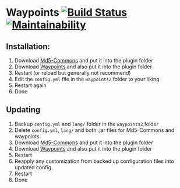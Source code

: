 # Waypoints [![Build Status](https://drone.sytm.de/api/badges/Sytm/waypoints2/status.svg?ref=refs/heads/development)](https://drone.sytm.de/Sytm/waypoints2) [![Maintainability](https://api.codeclimate.com/v1/badges/75b03956b986d522af74/maintainability)](https://codeclimate.com/github/Sytm/waypoints2/maintainability)

## Installation:
1. Download [Md5-Commons] and put it into the plugin folder 
2. Download [Waypoints] and also put it into the plugin folder
3. Restart (or reload but generally not recommend)
4. Edit the `config.yml` file in the `waypoints2` folder to your liking
5. Restart again
6. Done

## Updating
1. Backup `config.yml` and `lang/` folder in the `waypoints2` folder
2. Delete `config.yml`, `lang/` and both .jar files for Md5-Commons and waypoints
3. Download [Md5-Commons] and put it into the plugin folder 
4. Download [Waypoints] and also put it into the plugin folder
5. Restart
6. Reapply any customization from backed up configuration files into updated config.
7. Restart
8. Done

[md5-commons]:https://www.spigotmc.org/resources/md5lukas-commons.71753/
[waypoints]:https://www.spigotmc.org/resources/waypoints.66647/